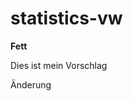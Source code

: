 # statistics-vw

**Fett**

Dies ist mein Vorschlag

<!---
your comment goes here
and here
-->

Änderung
